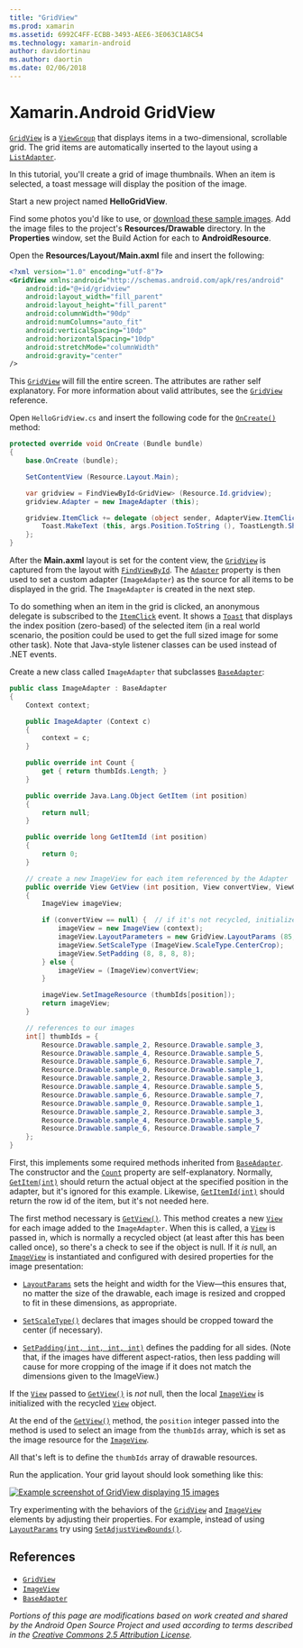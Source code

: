 ```yaml
---
title: "GridView"
ms.prod: xamarin
ms.assetid: 6992C4FF-ECBB-3493-AEE6-3E063C1A8C54
ms.technology: xamarin-android
author: davidortinau
ms.author: daortin
ms.date: 02/06/2018
---
```


# Xamarin.Android GridView

[`GridView`](xref:Android.Widget.GridView) is a
[`ViewGroup`](xref:Android.Views.ViewGroup)
that displays items in a two-dimensional, scrollable grid. The grid
items are automatically inserted to the layout using a
[`ListAdapter`](xref:Android.App.ListActivity.ListAdapter).

In this tutorial, you'll create a grid of image thumbnails. When an
item is selected, a toast message will display the position of the
image.

Start a new project named **HelloGridView**.

Find some photos you'd like to use, or
[download these sample
images](https://developer.android.com/shareables/sample_images.zip). Add
the image files to the project's **Resources/Drawable** directory. In
the **Properties** window, set the Build Action for each to
**AndroidResource**.

Open the **Resources/Layout/Main.axml** file and insert the following:

```xml
<?xml version="1.0" encoding="utf-8"?>
<GridView xmlns:android="http://schemas.android.com/apk/res/android"
    android:id="@+id/gridview"
    android:layout_width="fill_parent"
    android:layout_height="fill_parent"
    android:columnWidth="90dp"
    android:numColumns="auto_fit"
    android:verticalSpacing="10dp"
    android:horizontalSpacing="10dp"
    android:stretchMode="columnWidth"
    android:gravity="center"
/>
```

This
[`GridView`](xref:Android.Widget.GridView) will fill the entire
screen. The attributes are rather self explanatory. For more
information about valid attributes, see the
[`GridView`](xref:Android.Widget.GridView) reference.

Open `HelloGridView.cs` and insert the following code for the
[`OnCreate()`](xref:Android.App.Activity.OnCreate*)
method:

```csharp
protected override void OnCreate (Bundle bundle)
{
    base.OnCreate (bundle);

    SetContentView (Resource.Layout.Main);

    var gridview = FindViewById<GridView> (Resource.Id.gridview);
    gridview.Adapter = new ImageAdapter (this);

    gridview.ItemClick += delegate (object sender, AdapterView.ItemClickEventArgs args) {
        Toast.MakeText (this, args.Position.ToString (), ToastLength.Short).Show ();
    };
}
```

After the **Main.axml** layout is set for the content view, the
[`GridView`](xref:Android.Widget.GridView) is captured from the
layout with
[`FindViewById`](xref:Android.App.Activity.FindViewById*). The
[`Adapter`](xref:Android.Widget.AdapterView.RawAdapter)
property is then used to set a custom adapter (`ImageAdapter`) as the
source for all items to be displayed in the grid. The `ImageAdapter` is
created in the next step.

To do something when an item in the grid is clicked, an anonymous
delegate is subscribed to the
[`ItemClick`](xref:Android.Widget.AdapterView.ItemClick) event.
It shows a
[`Toast`](xref:Android.Widget.Toast) that displays the index
position (zero-based) of the selected item (in a real world scenario,
the position could be used to get the full sized image for some other
task). Note that Java-style listener classes can be used instead of
.NET events.

Create a new class called `ImageAdapter` that subclasses
[`BaseAdapter`](xref:Android.Widget.BaseAdapter):

```csharp
public class ImageAdapter : BaseAdapter
{
    Context context;

    public ImageAdapter (Context c)
    {
        context = c;
    }

    public override int Count {
        get { return thumbIds.Length; }
    }

    public override Java.Lang.Object GetItem (int position)
    {
        return null;
    }

    public override long GetItemId (int position)
    {
        return 0;
    }

    // create a new ImageView for each item referenced by the Adapter
    public override View GetView (int position, View convertView, ViewGroup parent)
    {
        ImageView imageView;

        if (convertView == null) {  // if it's not recycled, initialize some attributes
            imageView = new ImageView (context);
            imageView.LayoutParameters = new GridView.LayoutParams (85, 85);
            imageView.SetScaleType (ImageView.ScaleType.CenterCrop);
            imageView.SetPadding (8, 8, 8, 8);
        } else {
            imageView = (ImageView)convertView;
        }

        imageView.SetImageResource (thumbIds[position]);
        return imageView;
    }

    // references to our images
    int[] thumbIds = {
        Resource.Drawable.sample_2, Resource.Drawable.sample_3,
        Resource.Drawable.sample_4, Resource.Drawable.sample_5,
        Resource.Drawable.sample_6, Resource.Drawable.sample_7,
        Resource.Drawable.sample_0, Resource.Drawable.sample_1,
        Resource.Drawable.sample_2, Resource.Drawable.sample_3,
        Resource.Drawable.sample_4, Resource.Drawable.sample_5,
        Resource.Drawable.sample_6, Resource.Drawable.sample_7,
        Resource.Drawable.sample_0, Resource.Drawable.sample_1,
        Resource.Drawable.sample_2, Resource.Drawable.sample_3,
        Resource.Drawable.sample_4, Resource.Drawable.sample_5,
        Resource.Drawable.sample_6, Resource.Drawable.sample_7
    };
}
```

First, this implements some required methods inherited from
[`BaseAdapter`](xref:Android.Widget.BaseAdapter). The constructor
and the
[`Count`](xref:Android.Widget.BaseAdapter.Count) property are
self-explanatory. Normally,
[`GetItem(int)`](xref:Android.Widget.BaseAdapter.GetItem*)
should return the actual object at the specified position in the
adapter, but it's ignored for this example. Likewise,
[`GetItemId(int)`](xref:Android.Widget.BaseAdapter.GetItemId*)
should return the row id of the item, but it's not needed here.

The first method necessary is
[`GetView()`](xref:Android.Widget.BaseAdapter.GetView*).
This method creates a new
[`View`](xref:Android.Views.View)
for each image added to the `ImageAdapter`. When this is called, a
[`View`](xref:Android.Views.View)
is passed in, which is normally a recycled object (at least after
this has been called once), so there's a check to see if the object
is null. If it *is* null, an
[`ImageView`](xref:Android.Widget.ImageView)
is instantiated and configured with desired properties for the
image presentation:

- [`LayoutParams`](xref:Android.Views.View.LayoutParameters)
  sets the height and width for the View&mdash;this ensures that,
  no matter the size of the drawable, each image is resized and
  cropped to fit in these dimensions, as appropriate.

- [`SetScaleType()`](xref:Android.Widget.ImageView.SetScaleType*)
  declares that images should be cropped toward the center (if
  necessary).

- [`SetPadding(int, int, int, int)`](xref:Android.Views.View.SetPadding*)
  defines the padding for all sides. (Note that, if the images have
  different aspect-ratios, then less padding will cause for more
  cropping of the image if it does not match the dimensions given
  to the ImageView.)

If the [`View`](xref:Android.Views.View)
passed to [`GetView()`](xref:Android.Widget.BaseAdapter.GetView*)
is *not* null, then the local
[`ImageView`](xref:Android.Widget.ImageView)
is initialized with the recycled
[`View`](xref:Android.Views.View) object.

At the end of the
[`GetView()`](xref:Android.Widget.BaseAdapter.GetView*)
method, the `position` integer passed into the method is used to
select an image from the `thumbIds` array, which is set as the
image resource for the
[`ImageView`](xref:Android.Widget.ImageView).

All that's left is to define the `thumbIds` array of drawable
resources.

Run the application. Your grid layout should look something like this:

[![Example screenshot of GridView displaying 15 images](grid-view-images/helloviews4.png)](grid-view-images/helloviews4.png#lightbox)

Try experimenting with the behaviors of the
[`GridView`](xref:Android.Widget.GridView) and
[`ImageView`](xref:Android.Widget.ImageView)
elements by adjusting their properties. For example, instead of using
[`LayoutParams`](xref:Android.Views.View.LayoutParameters) try using
[`SetAdjustViewBounds()`](xref:Android.Widget.ImageView.SetAdjustViewBounds*).

## References

- [`GridView`](xref:Android.Widget.GridView)
- [`ImageView`](xref:Android.Widget.ImageView)
- [`BaseAdapter`](xref:Android.Widget.BaseAdapter)

_Portions of this page are modifications based on work created and shared by the
Android Open Source Project and used according to terms described in the
[Creative Commons 2.5 Attribution License](https://creativecommons.org/licenses/by/2.5/)._
